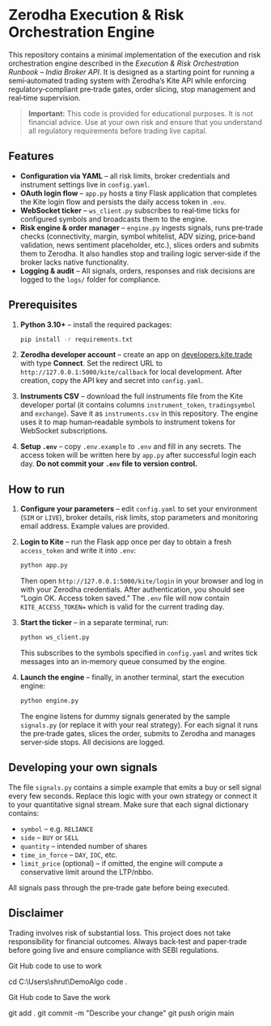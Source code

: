 # Zerodha Execution & Risk Orchestration Engine

This repository contains a minimal implementation of the execution and risk
orchestration engine described in the *Execution & Risk Orchestration Runbook –
India Broker API*.  It is designed as a starting point for running a
semi‑automated trading system with Zerodha’s Kite API while enforcing
regulatory‑compliant pre‑trade gates, order slicing, stop management and real‑time
supervision.

> **Important:** This code is provided for educational purposes.  It is not
> financial advice.  Use at your own risk and ensure that you understand
> all regulatory requirements before trading live capital.

## Features

- **Configuration via YAML** – all risk limits, broker credentials and
  instrument settings live in `config.yaml`.
- **OAuth login flow** – `app.py` hosts a tiny Flask application that
  completes the Kite login flow and persists the daily access token in
  `.env`.
- **WebSocket ticker** – `ws_client.py` subscribes to real‑time ticks for
  configured symbols and broadcasts them to the engine.
- **Risk engine & order manager** – `engine.py` ingests signals, runs
  pre‑trade checks (connectivity, margin, symbol whitelist, ADV sizing,
  price‑band validation, news sentiment placeholder, etc.), slices orders
  and submits them to Zerodha.  It also handles stop and trailing logic
  server‑side if the broker lacks native functionality.
- **Logging & audit** – All signals, orders, responses and risk decisions
  are logged to the `logs/` folder for compliance.

## Prerequisites

1. **Python 3.10+** – install the required packages:

   ```bash
   pip install -r requirements.txt
   ```

2. **Zerodha developer account** – create an app on
   [developers.kite.trade](https://developers.kite.trade/) with type
   **Connect**.  Set the redirect URL to `http://127.0.0.1:5000/kite/callback` for
   local development.  After creation, copy the API key and secret into
   `config.yaml`.

3. **Instruments CSV** – download the full instruments file from the Kite
   developer portal (it contains columns `instrument_token`, `tradingsymbol`
   and `exchange`).  Save it as `instruments.csv` in this repository.  The
   engine uses it to map human‐readable symbols to instrument tokens for
   WebSocket subscriptions.

4. **Setup `.env`** – copy `.env.example` to `.env` and fill in any
   secrets.  The access token will be written here by `app.py` after
   successful login each day.  **Do not commit your `.env` file to
   version control.**

## How to run

1. **Configure your parameters** – edit `config.yaml` to set your
   environment (`SIM` or `LIVE`), broker details, risk limits, stop
   parameters and monitoring email address.  Example values are provided.

2. **Login to Kite** – run the Flask app once per day to obtain a fresh
   `access_token` and write it into `.env`:

   ```bash
   python app.py
   ```

   Then open `http://127.0.0.1:5000/kite/login` in your browser and log in
   with your Zerodha credentials.  After authentication, you should see
   “Login OK. Access token saved.”  The `.env` file will now contain
   `KITE_ACCESS_TOKEN=` which is valid for the current trading day.

3. **Start the ticker** – in a separate terminal, run:

   ```bash
   python ws_client.py
   ```

   This subscribes to the symbols specified in `config.yaml` and writes
   tick messages into an in‑memory queue consumed by the engine.

4. **Launch the engine** – finally, in another terminal, start the
   execution engine:

   ```bash
   python engine.py
   ```

   The engine listens for dummy signals generated by the sample `signals.py`
   (or replace it with your real strategy).  For each signal it runs the
   pre‑trade gates, slices the order, submits to Zerodha and manages
   server‑side stops.  All decisions are logged.

## Developing your own signals

The file `signals.py` contains a simple example that emits a buy or sell
signal every few seconds.  Replace this logic with your own strategy or
connect it to your quantitative signal stream.  Make sure that each
signal dictionary contains:

- `symbol` – e.g. `RELIANCE`
- `side` – `BUY` or `SELL`
- `quantity` – intended number of shares
- `time_in_force` – `DAY`, `IOC`, etc.
- `limit_price` (optional) – if omitted, the engine will compute a
  conservative limit around the LTP/nbbo.

All signals pass through the pre‑trade gate before being executed.

## Disclaimer

Trading involves risk of substantial loss.  This project does not take
responsibility for financial outcomes.  Always back‑test and paper‑trade
before going live and ensure compliance with SEBI regulations.

Git Hub code to use to work

cd C:\Users\shrut\DemoAlgo
code .

Git Hub code to Save the work

git add .
git commit -m "Describe your change"
git push origin main
